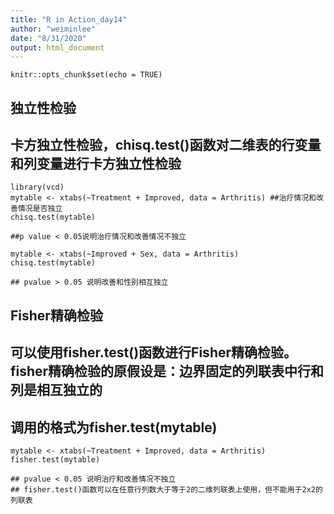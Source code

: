 ```yaml
---
title: "R in Action_day14"
author: "weiminlee"
date: "8/31/2020"
output: html_document
---
```


```{r setup, include=FALSE}
knitr::opts_chunk$set(echo = TRUE)
```

## 独立性检验
## 卡方独立性检验，chisq.test()函数对二维表的行变量和列变量进行卡方独立性检验
```{r}
library(vcd)
mytable <- xtabs(~Treatment + Improved, data = Arthritis) ##治疗情况和改善情况是否独立
chisq.test(mytable)

##p value < 0.05说明治疗情况和改善情况不独立

mytable <- xtabs(~Improved + Sex, data = Arthritis)
chisq.test(mytable)

## pvalue > 0.05 说明改善和性别相互独立
```


## Fisher精确检验
## 可以使用fisher.test()函数进行Fisher精确检验。fisher精确检验的原假设是：边界固定的列联表中行和列是相互独立的
## 调用的格式为fisher.test(mytable)

```{r}
mytable <- xtabs(~Treatment + Improved, data = Arthritis)
fisher.test(mytable)

## pvalue < 0.05 说明治疗和改善情况不独立
## fisher.test()函数可以在任意行列数大于等于2的二维列联表上使用，但不能用于2x2的列联表
```
